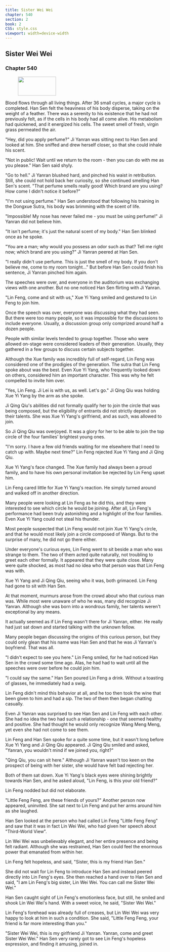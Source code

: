```yaml
---
title: Sister Wei Wei
chapter: 540
section: 2
book: 2
CSS: style.css
viewport: width=device-width
---
```


## Sister Wei Wei

### Chapter 540

<figure>
	<img src="../Images/gem.gif" alt="" id="gem" width="120" height="60" />
</figure>

Blood flows through all living things. After 36 small cycles, a major cycle is completed. Han Sen felt the heaviness of his body disperse, taking on the weight of a feather. There was a serenity to his existence that he had not previously felt, as if the cells in his body had all come alive. His metabolism had quickened, and it energized his cells. The sweet smell of fresh, virgin grass permeated the air.

"Hey, did you apply perfume?" Ji Yanran was sitting next to Han Sen and looked at him. She sniffed and drew herself closer, so that she could inhale his scent.

"Not in public! Wait until we return to the room - then you can do with me as you please." Han Sen said shyly.

"Go to hell." Ji Yanran blushed hard, and pinched his waist in retribution. Still, she could not hold back her curiosity, so she continued smelling Han Sen's scent. "That perfume smells really good! Which brand are you using? How come I didn't notice it before?"

"I'm not using perfume." Han Sen understood that following his training in the Dongxue Sutra, his body was brimming with the scent of life.

"Impossible! My nose has never failed me - you must be using perfume!" Ji Yanran did not believe him.

"It isn't perfume; it's just the natural scent of my body." Han Sen blinked once as he spoke.

"You are a man; why would you possess an odor such as that? Tell me right now; which brand are you using?" Ji Yanran peered at Han Sen.

"I really didn't use perfume. This is just the smell of my body. If you don't believe me, come to my room tonight..." But before Han Sen could finish his sentence, Ji Yanran pinched him again.

The speeches were over, and everyone in the auditorium was exchanging views with one another. But no one noticed Han Sen flirting with Ji Yanran.

"Lin Feng, come and sit with us," Xue Yi Yang smiled and gestured to Lin Feng to join him.

Once the speech was over, everyone was discussing what they had seen. But there were too many people, so it was impossible for the discussions to include everyone. Usually, a discussion group only comprized around half a dozen people.

People with similar levels tended to group together. Those who were allowed on-stage were considered leaders of their generation. Usually, they gathered in a few groups to discuss certain subjects together.

Although the Xue family was incredibly full of self-regard, Lin Feng was considered one of the prodigies of the generation. The sutra that Lin Feng spoke about was the best. Even Xue Yi Yang, who frequently looked down on others, considered him an important character. This was why he felt compelled to invite him over.

"Yes, Lin Feng. Ji Lei is with us, as well. Let's go." Ji Qing Qiu was holding Xue Yi Yang by the arm as she spoke.

Ji Qing Qiu's abilities did not formally qualify her to join the circle that was being composed, but the eligibility of entrants did not strictly depend on their talents. She was Xue Yi Yang's girlfriend, and as such, was allowed to join.

So Ji Qing Qiu was overjoyed. It was a glory for her to be able to join the top circle of the four families' brightest young ones.

"I'm sorry. I have a few old friends waiting for me elsewhere that I need to catch up with. Maybe next time?" Lin Feng rejected Xue Yi Yang and Ji Qing Qiu.

Xue Yi Yang's face changed. The Xue family had always been a proud family, and to have his own personal invitation be rejected by Lin Feng upset him.

Lin Feng cared little for Xue Yi Yang's reaction. He simply turned around and walked off in another direction.

Many people were looking at Lin Feng as he did this, and they were interested to see which circle he would be joining. After all, Lin Feng's performance had been truly astonishing and a highlight of the four families. Even Xue Yi Yang could not steal his thunder.

Most people suspected that Lin Feng would not join Xue Yi Yang's circle, and that he would most likely join a circle composed of Wangs. But to the surprise of many, he did not go there either.

Under everyone's curious eyes, Lin Feng went to sit beside a man who was strange to them. The two of them acted quite naturally, not troubling to greet each other formally. It appeared that they were quite close. Many were quite shocked, as most had no idea who that person was that Lin Feng was with.

Xue Yi Yang and Ji Qing Qiu, seeing who it was, both grimaced. Lin Feng had gone to sit with Han Sen.

At that moment, murmurs arose from the crowd about who that curious man was. While most were unaware of who he was, many did recognize Ji Yanran. Although she was born into a wondrous family, her talents weren't exceptional by any means.

It actually seemed as if Lin Feng wasn't there for Ji Yanran, either. He really had just sat down and started talking with the unknown fellow.

Many people began discussing the origins of this curious person, but they could only glean that his name was Han Sen and that he was Ji Yanran's boyfriend. That was all.

"I didn't expect to see you here." Lin Feng smiled, for he had noticed Han Sen in the crowd some time ago. Alas, he had had to wait until all the speeches were over before he could join him.

"I could say the same." Han Sen poured Lin Feng a drink. Without a toasting of glasses, he immediately had a swig.

Lin Feng didn't mind this behavior at all, and he too then took the wine that been given to him and had a sip. The two of them then began chatting casually.

Even Ji Yanran was surprised to see Han Sen and Lin Feng with each other. She had no idea the two had such a relationship - one that seemed healthy and positive. She had thought he would only recognize Wang Meng Meng, yet even she had not come to see them.

Lin Feng and Han Sen spoke for a quite some time, but it wasn't long before Xue Yi Yang and Ji Qing Qiu appeared. Ji Qing Qiu smiled and asked, "Yanran, you wouldn't mind if we joined you, right?"

"Qing Qiu, you can sit here." Although Ji Yanran wasn't too keen on the prospect of being with her sister, she would have felt bad rejecting her.

Both of them sat down. Xue Yi Yang's black eyes were shining brightly towards Han Sen, and he asked aloud, "Lin Feng, is this your old friend?"

Lin Feng nodded but did not elaborate.

"Little Feng Feng, are these friends of yours?" Another person now appeared, uninvited. She sat next to Lin Feng and put her arms around him as she laughed.

Han Sen looked at the person who had called Lin Feng "Little Feng Feng" and saw that it was in fact Lin Wei Wei, who had given her speech about "Third-World View".

Lin Wei Wei was unbelievably elegant, and her entire presence and being felt radiant. Although she was restrained, Han Sen could feel the enormous power that emanated from within her.

Lin Feng felt hopeless, and said, "Sister, this is my friend Han Sen."

She did not wait for Lin Feng to introduce Han Sen and instead peered directly into Lin Feng's eyes. She then reached a hand over to Han Sen and said, "I am Lin Feng's big sister, Lin Wei Wei. You can call me Sister Wei Wei."

Han Sen caught sight of Lin Feng's emotionless face, but still, he smiled and shook Lin Wei Wei's hand. With a sweet voice, he said, "Sister Wei Wei."

Lin Feng's forehead was already full of creases, but Lin Wei Wei was very happy to look at him in such a condition. She said, "Little Feng Feng, your friend is far more interesting than you."

"Sister Wei Wei, this is my girlfriend Ji Yanran. Yanran, come and greet Sister Wei Wei." Han Sen very rarely got to see Lin Feng's hopeless expression, and finding it amusing, joined in.